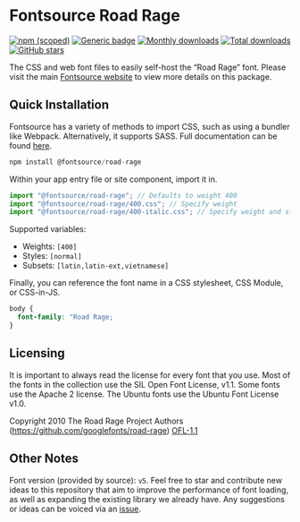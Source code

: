 # Fontsource Road Rage

[![npm (scoped)](https://img.shields.io/npm/v/@fontsource/road-rage?color=brightgreen)](https://www.npmjs.com/package/@fontsource/road-rage) [![Generic badge](https://img.shields.io/badge/fontsource-passing-brightgreen)](https://github.com/fontsource/fontsource) [![Monthly downloads](https://badgen.net/npm/dm/@fontsource/road-rage)](https://github.com/fontsource/fontsource) [![Total downloads](https://badgen.net/npm/dt/@fontsource/road-rage)](https://github.com/fontsource/fontsource) [![GitHub stars](https://img.shields.io/github/stars/fontsource/fontsource.svg?style=social&label=Star)](https://github.com/fontsource/fontsource/stargazers)

The CSS and web font files to easily self-host the “Road Rage” font. Please visit the main [Fontsource website](https://fontsource.org/fonts/road-rage) to view more details on this package.

## Quick Installation

Fontsource has a variety of methods to import CSS, such as using a bundler like Webpack. Alternatively, it supports SASS. Full documentation can be found [here](https://beta.fontsource.org/docs/getting-started/introduction).

```javascript
npm install @fontsource/road-rage
```

Within your app entry file or site component, import it in.

```javascript
import "@fontsource/road-rage"; // Defaults to weight 400
import "@fontsource/road-rage/400.css"; // Specify weight
import "@fontsource/road-rage/400-italic.css"; // Specify weight and style

```

Supported variables:
- Weights: `[400]`
- Styles: `[normal]`
- Subsets: `[latin,latin-ext,vietnamese]`

Finally, you can reference the font name in a CSS stylesheet, CSS Module, or CSS-in-JS.

```css
body {
  font-family: "Road Rage;
}
```

## Licensing
It is important to always read the license for every font that you use.
Most of the fonts in the collection use the SIL Open Font License, v1.1. Some fonts use the Apache 2 license. The Ubuntu fonts use the Ubuntu Font License v1.0.

Copyright 2010 The Road Rage Project Authors (https://github.com/googlefonts/road-rage)
[OFL-1.1](http://scripts.sil.org/OFL)

## Other Notes
Font version (provided by source): `v5`.
Feel free to star and contribute new ideas to this repository that aim to improve the performance of font loading, as well as expanding the existing library we already have. Any suggestions or ideas can be voiced via an [issue](https://github.com/fontsource/fontsource/issues).